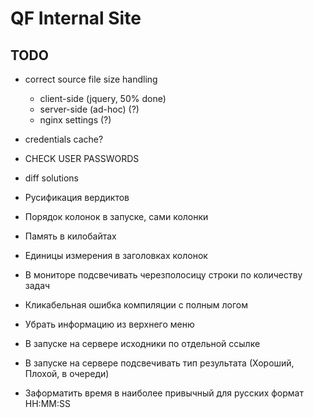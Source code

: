 # QF Internal Site

## TODO

- correct source file size handling
    - client-side  (jquery, 50% done)
    - server-side (ad-hoc) (?)
    - nginx settings (?)
- credentials cache?
- CHECK USER PASSWORDS
- diff solutions

- Русификация вердиктов
- Порядок колонок в запуске, сами колонки
- Память в килобайтах
- Единицы измерения в заголовках колонок
- В мониторе подсвечивать черезполосицу строки по количеству задач
- Кликабельная ошибка компиляции с полным логом
- Убрать информацию из верхнего меню
- В запуске на сервере исходники по отдельной ссылке
- В запуске на сервере подсвечивать тип результата (Хороший, Плохой, в очереди)
- Заформатить время в наиболее привычный для русских формат HH:MM:SS